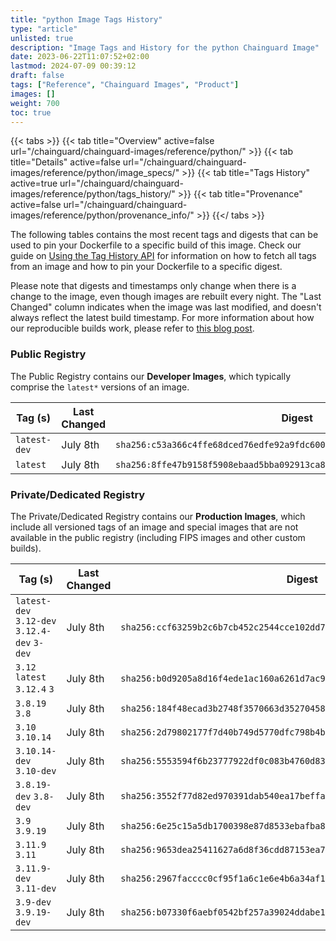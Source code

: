 ```yaml
---
title: "python Image Tags History"
type: "article"
unlisted: true
description: "Image Tags and History for the python Chainguard Image"
date: 2023-06-22T11:07:52+02:00
lastmod: 2024-07-09 00:39:12
draft: false
tags: ["Reference", "Chainguard Images", "Product"]
images: []
weight: 700
toc: true
---
```


{{< tabs >}}
{{< tab title="Overview" active=false url="/chainguard/chainguard-images/reference/python/" >}}
{{< tab title="Details" active=false url="/chainguard/chainguard-images/reference/python/image_specs/" >}}
{{< tab title="Tags History" active=true url="/chainguard/chainguard-images/reference/python/tags_history/" >}}
{{< tab title="Provenance" active=false url="/chainguard/chainguard-images/reference/python/provenance_info/" >}}
{{</ tabs >}}

The following tables contains the most recent tags and digests that can be used to pin your Dockerfile to a specific build of this image. Check our guide on [Using the Tag History API](/chainguard/chainguard-images/using-the-tag-history-api/) for information on how to fetch all tags from an image and how to pin your Dockerfile to a specific digest.

Please note that digests and timestamps only change when there is a change to the image, even though images are rebuilt every night. The "Last Changed" column indicates when the image was last modified, and doesn't always reflect the latest build timestamp. For more information about how our reproducible builds work, please refer to [this blog post](https://www.chainguard.dev/unchained/reproducing-chainguards-reproducible-image-builds).

### Public Registry
The Public Registry contains our **Developer Images**, which typically comprise the `latest*` versions of an image.

| Tag (s)       | Last Changed | Digest                                                                    |
|---------------|--------------|---------------------------------------------------------------------------|
|  `latest-dev` | July 8th     | `sha256:c53a366c4ffe68dced76edfe92a9fdc60013f81f9951cb293b4a9f64f6eec490` |
|  `latest`     | July 8th     | `sha256:8ffe47b9158f5908ebaad5bba092913ca8de8ea3df6b5caefb8818629cc5b5f1` |


### Private/Dedicated Registry
The Private/Dedicated Registry contains our **Production Images**, which include all versioned tags of an image and special images that are not available in the public registry (including FIPS images and other custom builds).

| Tag (s)                                       | Last Changed | Digest                                                                    |
|-----------------------------------------------|--------------|---------------------------------------------------------------------------|
|  `latest-dev` `3.12-dev` `3.12.4-dev` `3-dev` | July 8th     | `sha256:ccf63259b2c6b7cb452c2544cce102dd791cd5a27ed19101e2d5199c44c5c427` |
|  `3.12` `latest` `3.12.4` `3`                 | July 8th     | `sha256:b0d9205a8d16f4ede1ac160a6261d7ac9597ad030616939aa3d3914399f91e24` |
|  `3.8.19` `3.8`                               | July 8th     | `sha256:184f48ecad3b2748f3570663d35270458c3a99c287fbcb6a67944869bde76a39` |
|  `3.10` `3.10.14`                             | July 8th     | `sha256:2d79802177f7d40b749d5770dfc798b4b195a10e7f9a17faeb75b95f32f6b28c` |
|  `3.10.14-dev` `3.10-dev`                     | July 8th     | `sha256:5553594f6b23777922df0c083b4760d83803ce196f9976a811d900de056eaf3b` |
|  `3.8.19-dev` `3.8-dev`                       | July 8th     | `sha256:3552f77d82ed970391dab540ea17beffa98c8b96a38424d8fb4b2a801857d5fa` |
|  `3.9` `3.9.19`                               | July 8th     | `sha256:6e25c15a5db1700398e87d8533ebafba8e6421868a90d600213ced857add58bc` |
|  `3.11.9` `3.11`                              | July 8th     | `sha256:9653dea25411627a6d8f36cdd87153ea78de81a3fef0fee4ad48ce575c791ec7` |
|  `3.11.9-dev` `3.11-dev`                      | July 8th     | `sha256:2967facccc0cf95f1a6c1e6e4b6a34af1ecf1a7b23bad2eb10e6b57885d4c4a8` |
|  `3.9-dev` `3.9.19-dev`                       | July 8th     | `sha256:b07330f6aebf0542bf257a39024ddabe16e235c8b0ec17a0e4ba962faf9f49ed` |

